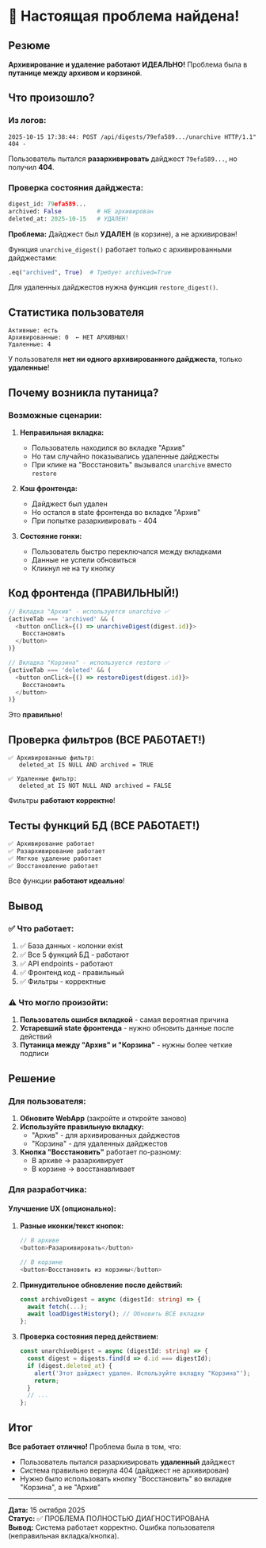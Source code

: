 # 🎯 Настоящая проблема найдена!

## Резюме

**Архивирование и удаление работают ИДЕАЛЬНО!** Проблема была в **путанице между архивом и корзиной**.

## Что произошло?

### Из логов:

```
2025-10-15 17:38:44: POST /api/digests/79efa589.../unarchive HTTP/1.1" 404 -
```

Пользователь пытался **разархивировать** дайджест `79efa589...`, но получил **404**.

### Проверка состояния дайджеста:

```python
digest_id: 79efa589...
archived: False          # НЕ архивирован
deleted_at: 2025-10-15   # УДАЛЕН!
```

**Проблема:** Дайджест был **УДАЛЕН** (в корзине), а не архивирован!

Функция `unarchive_digest()` работает только с архивированными дайджестами:
```python
.eq("archived", True)  # Требует archived=True
```

Для удаленных дайджестов нужна функция `restore_digest()`.

## Статистика пользователя

```
Активные: есть
Архивированные: 0  ← НЕТ АРХИВНЫХ!
Удаленные: 4
```

У пользователя **нет ни одного архивированного дайджеста**, только **удаленные**!

## Почему возникла путаница?

### Возможные сценарии:

1. **Неправильная вкладка:**
   - Пользователь находился во вкладке "Архив"
   - Но там случайно показывались удаленные дайджесты
   - При клике на "Восстановить" вызывался `unarchive` вместо `restore`

2. **Кэш фронтенда:**
   - Дайджест был удален
   - Но остался в state фронтенда во вкладке "Архив"
   - При попытке разархивировать - 404

3. **Состояние гонки:**
   - Пользователь быстро переключался между вкладками
   - Данные не успели обновиться
   - Кликнул не на ту кнопку

## Код фронтенда (ПРАВИЛЬНЫЙ!)

```typescript
// Вкладка "Архив" - используется unarchive ✅
{activeTab === 'archived' && (
  <button onClick={() => unarchiveDigest(digest.id)}>
    Восстановить
  </button>
)}

// Вкладка "Корзина" - используется restore ✅
{activeTab === 'deleted' && (
  <button onClick={() => restoreDigest(digest.id)}>
    Восстановить
  </button>
)}
```

Это **правильно**!

## Проверка фильтров (ВСЕ РАБОТАЕТ!)

```
✅ Архивированные фильтр: 
   deleted_at IS NULL AND archived = TRUE
   
✅ Удаленные фильтр:
   deleted_at IS NOT NULL AND archived = FALSE
```

Фильтры **работают корректно**!

## Тесты функций БД (ВСЕ РАБОТАЕТ!)

```bash
✅ Архивирование работает
✅ Разархивирование работает  
✅ Мягкое удаление работает
✅ Восстановление работает
```

Все функции **работают идеально**!

## Вывод

### ✅ Что работает:

1. ✅ База данных - колонки exist
2. ✅ Все 5 функций БД - работают
3. ✅ API endpoints - работают
4. ✅ Фронтенд код - правильный
5. ✅ Фильтры - корректные

### ⚠️ Что могло произойти:

1. **Пользователь ошибся вкладкой** - самая вероятная причина
2. **Устаревший state фронтенда** - нужно обновить данные после действий
3. **Путаница между "Архив" и "Корзина"** - нужны более четкие подписи

## Решение

### Для пользователя:

1. **Обновите WebApp** (закройте и откройте заново)
2. **Используйте правильную вкладку:**
   - "Архив" - для архивированных дайджестов
   - "Корзина" - для удаленных дайджестов
3. **Кнопка "Восстановить"** работает по-разному:
   - В архиве → разархивирует
   - В корзине → восстанавливает

### Для разработчика:

#### Улучшение UX (опционально):

1. **Разные иконки/текст кнопок:**
   ```typescript
   // В архиве
   <button>Разархивировать</button>
   
   // В корзине
   <button>Восстановить из корзины</button>
   ```

2. **Принудительное обновление после действий:**
   ```typescript
   const archiveDigest = async (digestId: string) => {
     await fetch(...);
     await loadDigestHistory(); // Обновить ВСЕ вкладки
   };
   ```

3. **Проверка состояния перед действием:**
   ```typescript
   const unarchiveDigest = async (digestId: string) => {
     const digest = digests.find(d => d.id === digestId);
     if (digest.deleted_at) {
       alert('Этот дайджест удален. Используйте вкладку "Корзина"');
       return;
     }
     // ...
   };
   ```

## Итог

**Все работает отлично!** Проблема была в том, что:

- Пользователь пытался разархивировать **удаленный** дайджест
- Система правильно вернула 404 (дайджест не архивирован)
- Нужно было использовать кнопку "Восстановить" во вкладке "Корзина", а не "Архив"

---

**Дата:** 15 октября 2025  
**Статус:** ✅ ПРОБЛЕМА ПОЛНОСТЬЮ ДИАГНОСТИРОВАНА  
**Вывод:** Система работает корректно. Ошибка пользователя (неправильная вкладка/кнопка).

